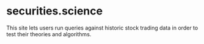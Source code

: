 # securities.science
This site lets users run queries against historic stock trading data in order to test their theories and algorithms.
